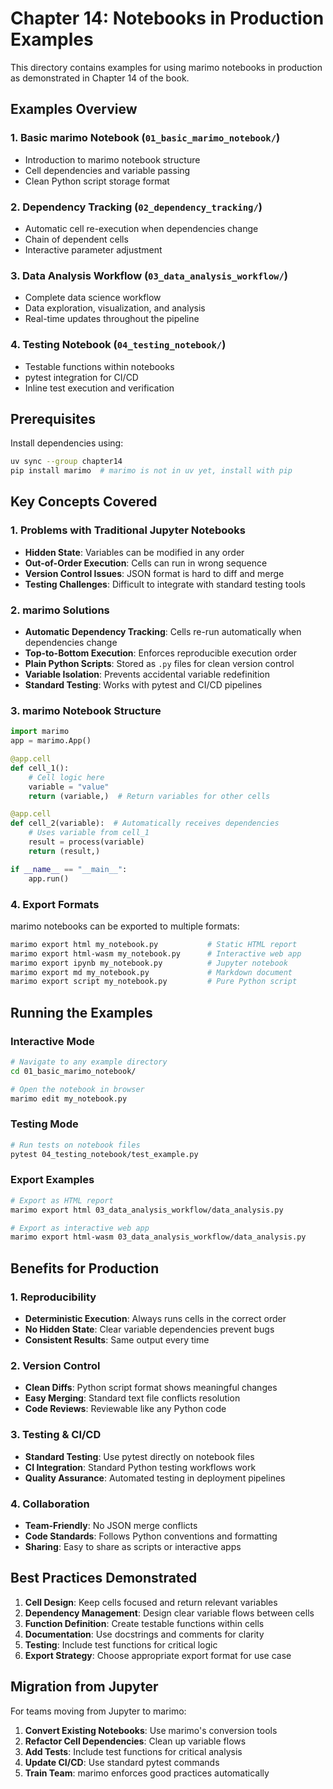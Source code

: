 # Chapter 14: Notebooks in Production Examples

This directory contains examples for using marimo notebooks in production as demonstrated in Chapter 14 of the book.

## Examples Overview

### 1. Basic marimo Notebook (`01_basic_marimo_notebook/`)
- Introduction to marimo notebook structure
- Cell dependencies and variable passing
- Clean Python script storage format

### 2. Dependency Tracking (`02_dependency_tracking/`)
- Automatic cell re-execution when dependencies change
- Chain of dependent cells
- Interactive parameter adjustment

### 3. Data Analysis Workflow (`03_data_analysis_workflow/`)
- Complete data science workflow
- Data exploration, visualization, and analysis
- Real-time updates throughout the pipeline

### 4. Testing Notebook (`04_testing_notebook/`)
- Testable functions within notebooks
- pytest integration for CI/CD
- Inline test execution and verification

## Prerequisites

Install dependencies using:
```bash
uv sync --group chapter14
pip install marimo  # marimo is not in uv yet, install with pip
```

## Key Concepts Covered

### 1. **Problems with Traditional Jupyter Notebooks**
- **Hidden State**: Variables can be modified in any order
- **Out-of-Order Execution**: Cells can run in wrong sequence
- **Version Control Issues**: JSON format is hard to diff and merge
- **Testing Challenges**: Difficult to integrate with standard testing tools

### 2. **marimo Solutions**
- **Automatic Dependency Tracking**: Cells re-run automatically when dependencies change
- **Top-to-Bottom Execution**: Enforces reproducible execution order
- **Plain Python Scripts**: Stored as `.py` files for clean version control
- **Variable Isolation**: Prevents accidental variable redefinition
- **Standard Testing**: Works with pytest and CI/CD pipelines

### 3. **marimo Notebook Structure**
```python
import marimo
app = marimo.App()

@app.cell
def cell_1():
    # Cell logic here
    variable = "value"
    return (variable,)  # Return variables for other cells

@app.cell  
def cell_2(variable):  # Automatically receives dependencies
    # Uses variable from cell_1
    result = process(variable)
    return (result,)

if __name__ == "__main__":
    app.run()
```

### 4. **Export Formats**
marimo notebooks can be exported to multiple formats:
```bash
marimo export html my_notebook.py           # Static HTML report
marimo export html-wasm my_notebook.py      # Interactive web app
marimo export ipynb my_notebook.py          # Jupyter notebook
marimo export md my_notebook.py             # Markdown document  
marimo export script my_notebook.py         # Pure Python script
```

## Running the Examples

### Interactive Mode
```bash
# Navigate to any example directory
cd 01_basic_marimo_notebook/

# Open the notebook in browser
marimo edit my_notebook.py
```

### Testing Mode  
```bash
# Run tests on notebook files
pytest 04_testing_notebook/test_example.py
```

### Export Examples
```bash
# Export as HTML report
marimo export html 03_data_analysis_workflow/data_analysis.py

# Export as interactive web app
marimo export html-wasm 03_data_analysis_workflow/data_analysis.py
```

## Benefits for Production

### 1. **Reproducibility**
- **Deterministic Execution**: Always runs cells in the correct order
- **No Hidden State**: Clear variable dependencies prevent bugs
- **Consistent Results**: Same output every time

### 2. **Version Control**
- **Clean Diffs**: Python script format shows meaningful changes
- **Easy Merging**: Standard text file conflicts resolution
- **Code Reviews**: Reviewable like any Python code

### 3. **Testing & CI/CD**
- **Standard Testing**: Use pytest directly on notebook files  
- **CI Integration**: Standard Python testing workflows work
- **Quality Assurance**: Automated testing in deployment pipelines

### 4. **Collaboration**
- **Team-Friendly**: No JSON merge conflicts
- **Code Standards**: Follows Python conventions and formatting
- **Sharing**: Easy to share as scripts or interactive apps

## Best Practices Demonstrated

1. **Cell Design**: Keep cells focused and return relevant variables
2. **Dependency Management**: Design clear variable flows between cells
3. **Function Definition**: Create testable functions within cells
4. **Documentation**: Use docstrings and comments for clarity
5. **Testing**: Include test functions for critical logic
6. **Export Strategy**: Choose appropriate export format for use case

## Migration from Jupyter

For teams moving from Jupyter to marimo:
1. **Convert Existing Notebooks**: Use marimo's conversion tools
2. **Refactor Cell Dependencies**: Clean up variable flows
3. **Add Tests**: Include test functions for critical analysis
4. **Update CI/CD**: Use standard pytest commands
5. **Train Team**: marimo enforces good practices automatically